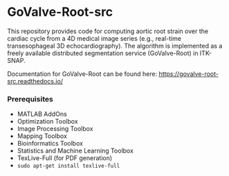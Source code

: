# GoValve-Root-src

This repository provides code for computing aortic root strain over the cardiac cycle from a 4D medical image series (e.g., real-time transesophageal 3D echocardiography). The algorithm is implemented as a freely available distributed segmentation service (GoValve-Root) in ITK-SNAP. 

Documentation for GoValve-Root can be found here:
https://govalve-root-src.readthedocs.io/

### Prerequisites
- MATLAB AddOns
 - Optimization Toolbox
 - Image Processing Toolbox
 - Mapping Toolbox
 - Bioinformatics Toolbox
 - Statistics and Machine Learning Toolbox
- TexLive-Full (for PDF generation)
 - `sudo apt-get install texlive-full`